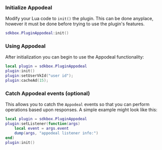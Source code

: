 ### Initialize Appodeal
Modify your Lua code to `init()` the plugin. This can be done anyplace, however it must be done before trying to use the plugin's features.
```lua
sdkbox.PluginAppodeal:init()
```

### Using Appodeal
After initialization you can begin to use the Appodeal functionality:
```lua
local plugin = sdkbox.PluginAppodeal
plugin:init()
plugin:setUserVkId("user id");
plugin:cacheAd(15);
```

### Catch Appodeal events (optional)
This allows you to catch the `Appodeal` events so that you can perform operations based upon responses. A simple example might look like this:
```lua
local plugin = sdkbox.PluginAppodeal
plugin:setListener(function(args)
    local event = args.event
    dump(args, "appodeal listener info:")
end)
plugin:init()
```
